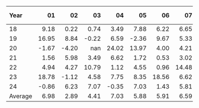 | Year    |               01   |               02   |               03   |               04   |               05   |               06   |               07   |               08   |               09   |               10   |               11   |               12   |     Average ,     |
|:--------|-------------------:|-------------------:|-------------------:|-------------------:|-------------------:|-------------------:|-------------------:|-------------------:|-------------------:|-------------------:|-------------------:|-------------------:|------------------:|
| 18      |               9.18 |               0.22 |               0.74 |               3.49 |               7.88 |               6.22 |               6.65 |               1.88 |               0.17 |              -1.47 |               6.15 |              -2.12 |              3.25 |
| 19      |              16.95 |               8.84 |              -0.22 |               6.59 |              -2.36 |               9.67 |               5.33 |               0.38 |               6.56 |               5.84 |               9.33 |               0.57 |              5.62 |
| 20      |              -1.67 |              -4.20 |             nan    |              24.02 |              13.97 |               4.00 |               4.21 |               7.44 |               2.60 |               7.82 |              14.82 |               4.79 |              7.07 |
| 21      |               1.56 |               5.98 |               3.49 |               6.62 |               1.72 |               0.53 |               3.02 |               2.95 |              -1.53 |               9.48 |               1.13 |               6.94 |              3.49 |
| 22      |               4.94 |               4.27 |              10.79 |               1.12 |               4.55 |               0.96 |              14.48 |               1.81 |              -1.40 |              13.96 |              12.67 |              -3.46 |              5.39 |
| 23      |              18.78 |              -1.12 |               4.58 |               7.75 |               8.35 |              18.56 |               6.62 |               3.44 |              -1.80 |               3.27 |              14.02 |              12.16 |              7.88 |
| 24      |              -0.86 |               6.23 |               7.07 |              -0.35 |               7.03 |               1.43 |               5.81 |               5.44 |               6.24 |               1.50 |             nan    |             nan    |              3.95 |
| Average |               6.98 |               2.89 |               4.41 |               7.03 |               5.88 |               5.91 |               6.59 |               3.33 |               1.55 |               5.77 |               9.69 |               3.15 |              5.24 |